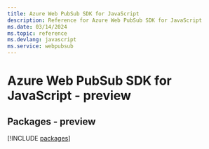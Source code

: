 ```yaml
---
title: Azure Web PubSub SDK for JavaScript
description: Reference for Azure Web PubSub SDK for JavaScript
ms.date: 03/14/2024
ms.topic: reference
ms.devlang: javascript
ms.service: webpubsub
---
```

# Azure Web PubSub SDK for JavaScript - preview
## Packages - preview
[!INCLUDE [packages](web-pubsub-index.md)]